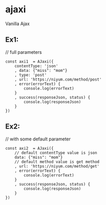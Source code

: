 # ajaxi
Vanilla Ajax

## Ex1: 
// full parameters
```
const axi1	= AJaxi({
	contentType: 'json'
	, data: {"miss": "mom"}
	, type: 'post'
	, url: 'https://niyum.com/method/post'
	, error(errorText) {
		console.log(errorText)
	}
	, success(responseJson, status) {
		console.log(responseJson)
	}
})
```

## Ex2:
// with some default parameter
```
const axi2	= AJaxi({
	// default contentType value is json
	data: {"miss": "mom"}
	// default method value is get method
	, url: 'https://niyum.com/method/get'
	, error(errorText) {
		console.log(errorText)
	}
	, success(responseJson, status) {
		console.log(responseJson)
	}
})
```
